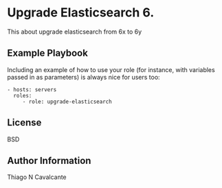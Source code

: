 Upgrade Elasticsearch 6.
=========

This about upgrade elasticsearch from 6x to 6y

Example Playbook
----------------

Including an example of how to use your role (for instance, with variables passed in as parameters) is always nice for users too:

    - hosts: servers
      roles:
         - role: upgrade-elasticsearch

License
-------

BSD

Author Information
------------------

Thiago N Cavalcante
